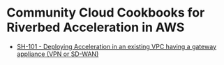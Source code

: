 # Community Cloud Cookbooks for Riverbed Acceleration in AWS

- [SH-101 - Deploying Acceleration in an existing VPC having a gateway appliance (VPN or SD-WAN)](./SH-101/README.md)
